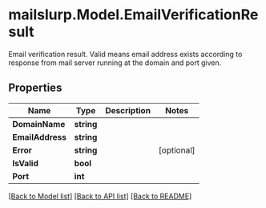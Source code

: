 # mailslurp.Model.EmailVerificationResult
Email verification result. Valid means email address exists according to response from mail server running at the domain and port given.
## Properties

Name | Type | Description | Notes
------------ | ------------- | ------------- | -------------
**DomainName** | **string** |  | 
**EmailAddress** | **string** |  | 
**Error** | **string** |  | [optional] 
**IsValid** | **bool** |  | 
**Port** | **int** |  | 

[[Back to Model list]](../README#documentation-for-models) [[Back to API list]](../README#documentation-for-api-endpoints) [[Back to README]](../README)

